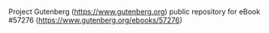 Project Gutenberg (https://www.gutenberg.org) public repository for
eBook #57276 (https://www.gutenberg.org/ebooks/57276)
